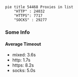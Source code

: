 
```mermaid
pie title 54468 Proxies in list
    "HTTP" : 24032
    "HTTPS": 7717
    "SOCKS" : 29277
```

### Some Info
#### Average Timeout

- mixed: 3.6s
- http: 1.7s
- https: 8.2s
- socks: 5.0s